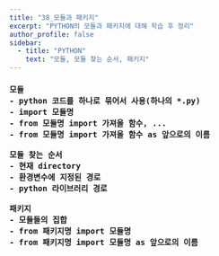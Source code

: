 ```yaml
---
title: "38_모듈과 패키지"
excerpt: "PYTHON의 모듈과 패키지에 대해 학습 후 정리"
author_profile: false
sidebar:
  - title: "PYTHON"
    text: "모듈, 모듈 찾는 순서, 패키지"
---
```

<h4>
<pre>
모듈
- python 코드를 하나로 묶어서 사용(하나의 *.py)
- import 모듈명
- from 모듈명 import 가져올 함수, ...
- from 모듈명 import 가져올 함수 as 앞으로의 이름<br>
모듈 찾는 순서
- 현재 directory
- 환경변수에 지정된 경로
- python 라이브러리 경로<br>
패키지
- 모듈들의 집합
- from 패키지명 import 모듈명
- from 패키지명 import 모듈명 as 앞으로의 이름<br>
